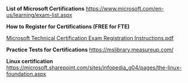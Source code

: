 **List of Microsoft Certifications**
https://www.microsoft.com/en-us/learning/exam-list.aspx

**How to Register for Certifications (FREE for FTE)**

[Microsoft Technical Certification Exam Registration Instructions.pdf](/.attachments/Microsoft%20Technical%20Certification%20Exam%20Registration%20Instructions-93b72f60-75ec-42e4-8705-7e22077776c3.pdf)



**Practice Tests for Certifications**
https://mslibrary.measureup.com/

**Linux certification**
https://microsoft.sharepoint.com/sites/infopedia_g04/pages/the-linux-foundation.aspx